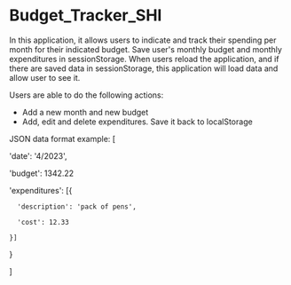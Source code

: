 # Budget_Tracker_SHI
In this application, it allows users to indicate and track their spending per month for their indicated budget. 
Save user's monthly budget and monthly expenditures in sessionStorage. 
When users reload the application, and if there are saved data in sessionStorage, this application will load data and allow user to see it.

Users are able to do the following actions:
- Add a new month and new budget
- Add, edit and delete expenditures. Save it back to localStorage

JSON data format example:
[

   'date': '4/2023',
   
   'budget': 1342.22
   
   'expenditures': [{
   
      'description': 'pack of pens',
      
      'cost': 12.33
      
    }]
    
  }
  
]
